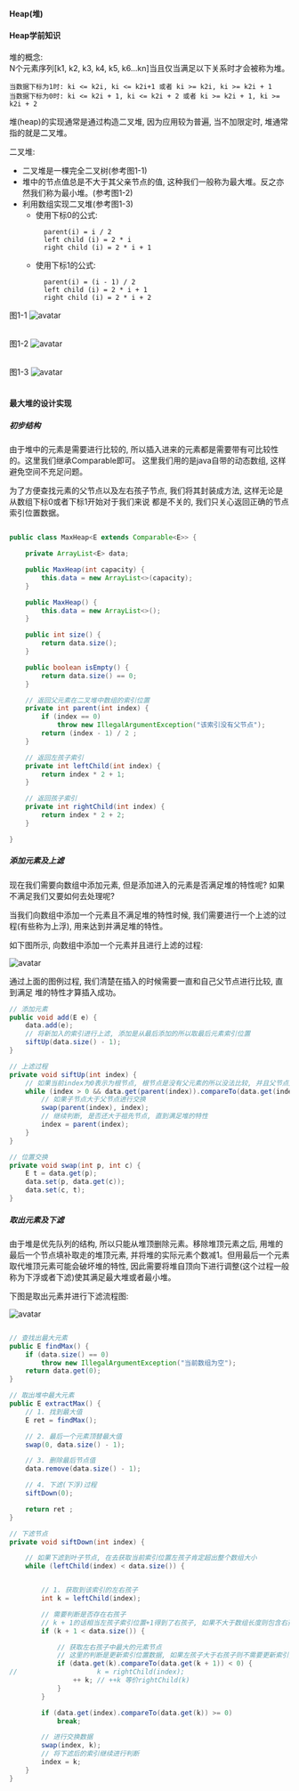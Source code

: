 #### Heap(堆)


#### Heap学前知识

堆的概念:  
  N个元素序列[k1, k2, k3, k4, k5, k6...kn]当且仅当满足以下关系时才会被称为堆。  
  ```text
  当数据下标为1时: ki <= k2i, ki <= k2i+1 或者 ki >= k2i, ki >= k2i + 1
  当数据下标为0时: ki <= k2i + 1, ki <= k2i + 2 或者 ki >= k2i + 1, ki >= k2i + 2
  ```
  堆(heap)的实现通常是通过构造二叉堆, 因为应用较为普遍, 当不加限定时, 堆通常指的就是二叉堆。


二叉堆:
+ 二叉堆是一棵完全二叉树(参考图1-1)
+ 堆中的节点值总是不大于其父亲节点的值, 这种我们一般称为最大堆。反之亦然我们称为最小堆。(参考图1-2)
+ 利用数组实现二叉堆(参考图1-3)
  + 使用下标0的公式:
    ```text
      parent(i) = i / 2
      left child (i) = 2 * i
      right child (i) = 2 * i + 1
    ```
  + 使用下标1的公式:
    ```text
      parent(i) = (i - 1) / 2
      left child (i) = 2 * i + 1
      right child (i) = 2 * i + 2
    ```


图1-1
![avatar](https://github.com/basebase/img_server/blob/master/common/heap01.png?raw=true)
<br /><br />

图1-2
![avatar](https://github.com/basebase/img_server/blob/master/common/heap02.png?raw=true)
<br /><br />

图1-3
![avatar](https://github.com/basebase/img_server/blob/master/common/heap03.png?raw=true)
<br /><br />


#### 最大堆的设计实现

##### 初步结构

由于堆中的元素是需要进行比较的, 所以插入进来的元素都是需要带有可比较性的。这里我们继承Comparable即可。
这里我们用的是java自带的动态数组, 这样避免空间不充足问题。

为了方便查找元素的父节点以及左右孩子节点, 我们将其封装成方法, 这样无论是从数组下标0或者下标1开始对于我们来说
都是不关的, 我们只关心返回正确的节点索引位置数据。

```java

public class MaxHeap<E extends Comparable<E>> {

    private ArrayList<E> data;

    public MaxHeap(int capacity) {
        this.data = new ArrayList<>(capacity);
    }

    public MaxHeap() {
        this.data = new ArrayList<>();
    }

    public int size() {
        return data.size();
    }

    public boolean isEmpty() {
        return data.size() == 0;
    }

    // 返回父元素在二叉堆中数组的索引位置
    private int parent(int index) {
        if (index == 0)
            throw new IllegalArgumentException("该索引没有父节点");
        return (index - 1) / 2 ;
    }

    // 返回左孩子索引
    private int leftChild(int index) {
        return index * 2 + 1;
    }

    // 返回孩子索引
    private int rightChild(int index) {
        return index * 2 + 2;
    }

}
```


##### 添加元素及上滤

现在我们需要向数组中添加元素, 但是添加进入的元素是否满足堆的特性呢?
如果不满足我们又要如何去处理呢?

当我们向数组中添加一个元素且不满足堆的特性时候, 我们需要进行一个上滤的过程(有些称为上浮), 用来达到并满足堆的特性。

如下图所示, 向数组中添加一个元素并且进行上滤的过程:

![avatar](https://github.com/basebase/img_server/blob/master/common/heap04.jpg?raw=true)


通过上面的图例过程, 我们清楚在插入的时候需要一直和自己父节点进行比较, 直到满足
堆的特性才算插入成功。



```java
// 添加元素
public void add(E e) {
    data.add(e);
    // 将新加入的索引进行上滤, 添加是从最后添加的所以取最后元素索引位置
    siftUp(data.size() - 1);
}

// 上滤过程
private void siftUp(int index) {
    // 如果当前index为0表示为根节点, 根节点是没有父元素的所以没法比较, 并且父节点是小于子节点的
    while (index > 0 && data.get(parent(index)).compareTo(data.get(index)) < 0) {
        // 如果子节点大于父节点进行交换
        swap(parent(index), index);
        // 继续判断, 是否还大于祖先节点, 直到满足堆的特性
        index = parent(index);
    }
}

// 位置交换
private void swap(int p, int c) {
    E t = data.get(p);
    data.set(p, data.get(c));
    data.set(c, t);
}
```



##### 取出元素及下滤

由于堆是优先队列的结构, 所以只能从堆顶删除元素。移除堆顶元素之后, 用堆的最后一个节点填补取走的堆顶元素, 并将堆的实际元素个数减1。但用最后一个元素取代堆顶元素可能会破坏堆的特性, 因此需要将堆自顶向下进行调整(这个过程一般称为下浮或者下滤)使其满足最大堆或者最小堆。


下图是取出元素并进行下滤流程图:

![avatar](https://github.com/basebase/img_server/blob/master/common/heap05.jpg?raw=true)



```java

// 查找出最大元素
public E findMax() {
    if (data.size() == 0)
        throw new IllegalArgumentException("当前数组为空");
    return data.get(0);
}

// 取出堆中最大元素
public E extractMax() {
    // 1. 找到最大值
    E ret = findMax();

    // 2. 最后一个元素顶替最大值
    swap(0, data.size() - 1);

    // 3. 删除最后节点值
    data.remove(data.size() - 1);

    // 4. 下滤(下浮)过程
    siftDown(0);

    return ret ;
}

// 下滤节点
private void siftDown(int index) {

    // 如果下滤到叶子节点, 在去获取当前索引位置左孩子肯定超出整个数组大小
    while (leftChild(index) < data.size()) {


        // 1. 获取到该索引的左右孩子
        int k = leftChild(index);

        // 需要判断是否存在右孩子
        // k + 1的话相当左孩子索引位置+1得到了右孩子, 如果不大于数组长度则包含右孩子
        if (k + 1 < data.size()) {

            // 获取左右孩子中最大的元素节点
            // 这里的判断是更新索引位置数据, 如果左孩子大于右孩子则不需要更新索引, 否则更新为右孩子的索引
            if (data.get(k).compareTo(data.get(k + 1)) < 0) {
//                    k = rightChild(index);
                ++ k; // ++k 等价rightChild(k)
            }
        }

        if (data.get(index).compareTo(data.get(k)) >= 0)
            break;

        // 进行交换数据
        swap(index, k);
        // 将下滤后的索引继续进行判断
        index = k;
    }
}
```
